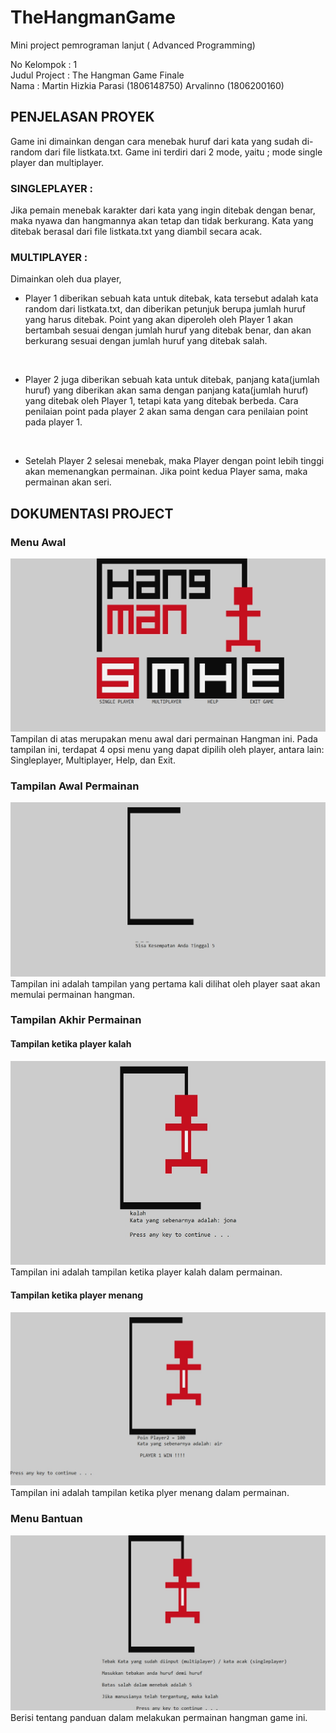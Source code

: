 # TheHangmanGame
Mini project pemrograman lanjut ( Advanced Programming)

No Kelompok   : 1                                                                                                                               
Judul Project : The Hangman Game Finale                                                                                                     
Nama          : Martin Hizkia Parasi (1806148750) 
                Arvalinno (1806200160)                                                                                    


## PENJELASAN PROYEK
Game ini dimainkan dengan cara menebak huruf dari kata yang sudah di-random dari file listkata.txt. Game ini terdiri dari 2 mode, yaitu ; mode single player dan multiplayer.

### SINGLEPLAYER :
Jika pemain menebak karakter dari kata yang ingin ditebak dengan benar, maka nyawa dan hangmannya akan tetap dan tidak berkurang. Kata yang ditebak berasal dari file listkata.txt yang diambil secara acak.
<br>
### MULTIPLAYER   :
Dimainkan oleh dua player, 

  - Player 1 diberikan sebuah kata untuk ditebak, kata tersebut adalah kata random dari listkata.txt, dan diberikan petunjuk berupa jumlah huruf yang harus ditebak. Point yang akan diperoleh oleh Player 1 akan bertambah sesuai dengan jumlah huruf yang ditebak benar, dan akan berkurang sesuai dengan jumlah huruf yang ditebak salah. 
  
 <br>
 
  - Player 2 juga diberikan sebuah kata untuk ditebak, panjang kata(jumlah huruf) yang diberikan akan sama dengan panjang kata(jumlah huruf) yang ditebak oleh Player 1, tetapi kata yang ditebak berbeda. Cara penilaian point pada player 2 akan sama dengan cara penilaian point pada player 1.
  
 <br>
 
 - Setelah Player 2 selesai menebak, maka Player dengan point lebih tinggi akan memenangkan permainan. Jika point kedua Player sama, maka permainan akan seri.
 
## DOKUMENTASI PROJECT
### Menu Awal
![menu awal](/image/menu.jpg)
Tampilan di atas merupakan menu awal dari permainan Hangman ini. Pada tampilan ini, terdapat 4 opsi menu yang dapat dipilih oleh player, antara lain: Singleplayer, Multiplayer, Help, dan Exit.

### Tampilan Awal Permainan
![tampilan awal](/image/awal.jpg)
Tampilan ini adalah tampilan yang pertama kali dilihat oleh player saat akan memulai permainan hangman.

### Tampilan Akhir Permainan
#### Tampilan ketika player kalah
![tampilan akhir1](/image/mati.jpg)
Tampilan ini adalah tampilan ketika player kalah dalam permainan.
#### Tampilan ketika player menang
![tampilan akhir2](/image/win1.jpg)
Tampilan ini adalah tampilan ketika plyer menang dalam permainan.

### Menu Bantuan
![help](/image/help.jpg)
Berisi tentang panduan dalam melakukan permainan hangman game ini.
